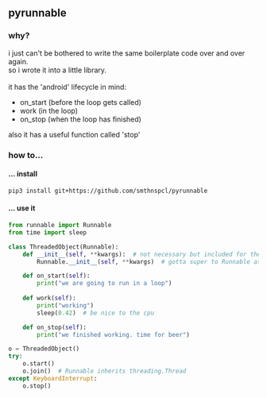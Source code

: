 ## pyrunnable
### why?
i just can't be bothered to write the same boilerplate code over and over again. <br>
so i wrote it into a little library.<br>
<br>
it has the 'android' lifecycle in mind:
- on_start (before the loop gets called)
- work (in the loop)
- on_stop (when the loop has finished)

also it has a useful function called 'stop'
### how to...
#### ... install
```shell script
pip3 install git+https://github.com/smthnspcl/pyrunnable
```
#### ... use it
```python
from runnable import Runnable
from time import sleep

class ThreadedObject(Runnable):
    def __init__(self, **kwargs):  # not necessary but included for the sake of completeness
        Runnable.__init__(self, **kwargs)  # gotta super to Runnable as you would with Thread

    def on_start(self):
        print("we are going to run in a loop")
    
    def work(self):
        print("working")
        sleep(0.42)  # be nice to the cpu

    def on_stop(self):
        print("we finished working. time for beer")

o = ThreadedObject()
try:
    o.start()
    o.join()  # Runnable inherits threading.Thread
except KeyboardInterrupt:
    o.stop()
```